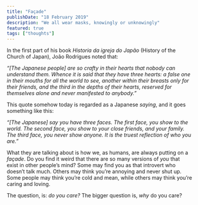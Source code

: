 ```yaml
---
title: "Façade"
publishDate: "18 February 2019"
description: "We all wear masks, knowingly or unknowingly"
featured: true
tags: ["thoughts"]
---
```


In the first part of his book _Historia da igreja do Japão_ (History of the
Church of Japan), João Rodrigues noted that:

_“[The Japanese people] are so crafty in their hearts that nobody can understand
them. Whence it is said that they have three hearts: a false one in their mouths
for all the world to see, another within their breasts only for their friends,
and the third in the depths of their hearts, reserved for themselves alone and
never manifested to anybody.”_

This quote somehow today is regarded as a Japanese _saying_, and it goes
something like this:

_“[The Japanese] say you have three faces. The first face, you show to the
world. The second face, you show to your close friends, and your family. The
third face, you never show anyone. It is the truest reflection of who you are.”_

What they are talking about is how we, as humans, are always putting on a
_façade_. Do you find it weird that there are so many versions of _you_ that
exist in other people’s mind? Some may find you as that introvert who doesn’t
talk much. Others may think you’re annoying and never shut up. Some people may
think you’re cold and mean, while others may think you’re caring and loving.

The question, is: _do you care?_ The bigger question is, _why_ do you care?
